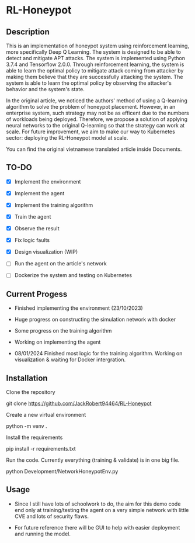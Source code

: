 # RL-Honeypot

## Description
This is an implementation of honeypot system using reinforcement learning, more specifically Deep Q Learning. The system is designed to be able to detect and mitigate APT attacks. The system is implemented using Python 3.7.4 and Tensorflow 2.0.0. Through reinforcement learning, the system is able to learn the optimal policy to mitigate attack coming from attacker by making them believe that they are successfully attacking the system. The system is able to learn the optimal policy by observing the attacker's behavior and the system's state. 

In the original article, we noticed the authors' method of using a Q-learning algorithm to solve the problem of honeypot placement. However, in an enterprise system, such strategy may not be as efficent due to the numbers of workloads being deployed. Therefore, we propose a solution of applying neural networks to the original Q-learning so that the strategy can work at scale. For future improvement, we aim to make our way to Kubernetes sector: deploying the RL-Honeypot model at scale.

You can find the original vietnamese translated article inside Documents.
## TO-DO

- [x] Implement the environment

- [x] Implement the agent

- [x] Implement the training algorithm

- [x] Train the agent

- [x] Observe the result

- [x] Fix logic faults

- [x] Design visualization (WIP)

- [ ] Run the agent on the article's network

- [ ] Dockerize the system and testing on Kubernetes

## Current Progess

- Finished implementing the environment (23/10/2023)

- Huge progress on constructing the simulation network with docker

- Some progress on the training algorithm

- Working on implementing the agent

- 08/01/2024 Finished most logic for the training algorithm. Working on visualization & waiting for Docker intergration.

## Installation

Clone the repository

git clone https://github.com/JackRobert94464/RL-Honeypot

Create a new virtual environment

python -m venv .

Install the requirements

pip install -r requirements.txt

Run the code. Currently everything (training & validate) is in one big file.

python Development/NetworkHoneypotEnv.py

## Usage

- Since I still have lots of schoolwork to do, the aim for this demo code end only at training/testing the agent on a very simple network with little CVE and lots of security flaws.

- For future reference there will be GUI to help with easier deployment and running the model.
